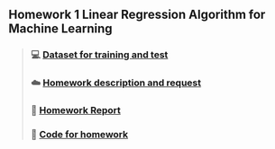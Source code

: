 ## Homework 1 Linear Regression Algorithm for Machine Learning
> ### :computer: [Dataset for training and test](./Advertising.csv)
> ### :cloud: [Homework description and request](./Homework1.pdf)
> ### :art: [Homework Report](./Homework1_Report.pdf)
> ### :floppy_disk: [Code for homework](./homework1.py)









